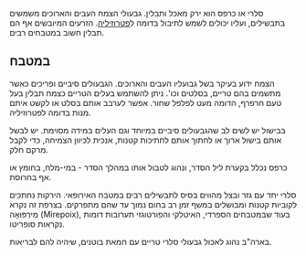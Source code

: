 סלרי או כרפס הוא ירק מאכל ותבלין. גבעולי הצמח העבים והארוכים משמשים בתבשילים, ועליו יכולים לשמש לתיבול בדומה ל[פטרוזיליה](parsley). הזרעים המיובשים אף הם תבלין חשוב במטבחים רבים.

## במטבח

הצמח ידוע בעיקר בשל גבועליו העבים והארוכים. הגבעולים סיביים ופריכים כאשר מתשמים בהם טריים, בסלטים וכו'. ניתן להשתמש בעלים הטריים כצמח תבלין בעל טעם חרפרף, הדומה מעט לפלפל שחור. אפשר לערבב אותם בסלט או לקשט איתם מנות בדומה לפטרוזיליה.

בבישול יש לשים לב שהגבעולים סיביים במיוחד וגם העלים במידה מסוימת. יש לבשל אותם בישול ארוך או לחתוך אותם לחתיכות קטנות, אנכית לכיוון הצמיחה, כדי לקבל מרקם חלק.

כרפס נכלל בקערת ליל הסדר, ונהוג לטבול אותו במהלך הסדר - במי-מלח, בחומץ או אף בחרוסת. 

סלרי יחד עם גזר ובצל מהווים בסיס לתבשילים רבים במטבח האירופאי. הירקות נחתכים לקוביות קטנות ומבושלים במשף זמן רב בחום נמוך עד שהם מתפרקים. בצרפת זה נקרא מִירְפּוּאָה (Mirepoix), בעוד שבמטבחים הספרדי, האיטלקי והפורטוגזי תערובות דומות נקראות סופריטו.   

בארה"ב נהוג לאכול גבעולי סלרי טריים עם חמאת בוטנים, שיהיה להם לבריאות.

